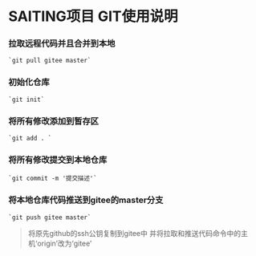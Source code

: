 # SAITING项目 GIT使用说明

### 拉取远程代码并且合并到本地
	`git pull gitee master`

### 初始化仓库 
    `git init`

### 将所有修改添加到暂存区
	`git add . `

### 将所有修改提交到本地仓库
	`git commit -m '提交描述'`

### 将本地仓库代码推送到gitee的master分支
	`git push gitee master`

>	将原先github的ssh公钥复制到gitee中 并将拉取和推送代码命令中的主机‘origin’改为‘gitee’
